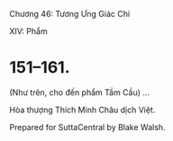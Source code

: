 

Chương 46: Tương Ưng Giác Chi

XIV: Phẩm

# 151–161.

(Như trên, cho đến phẩm Tầm Cầu) …

Hòa thượng Thích Minh Châu dịch Việt.

Prepared for SuttaCentral by Blake Walsh.